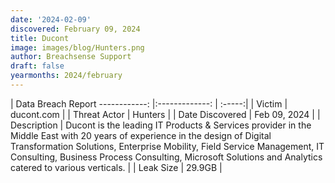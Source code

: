 ```yaml
---
date: '2024-02-09'
discovered: February 09, 2024
title: Ducont
image: images/blog/Hunters.png
author: Breachsense Support
draft: false
yearmonths: 2024/february
---
```



| Data Breach Report
------------:     |:-------------:    | :-----:|
| Victim      | ducont.com      | 
| Threat Actor      | Hunters      | 
| Date Discovered      | Feb 09, 2024      | 
| Description      | Ducont is the leading IT Products & Services provider in the Middle East with 20 years of experience in the design of Digital Transformation Solutions, Enterprise Mobility, Field Service Management, IT Consulting, Business Process Consulting, Microsoft Solutions and Analytics catered to various verticals.      | 
| Leak Size      | 29.9GB      | 

